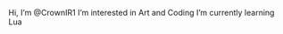 Hi, I’m @CrownIR1
I’m interested in Art and Coding
I’m currently learning Lua

<!---
CrownIR1/CrownIR1 is a ✨ special ✨ repository because its `README.md` (this file) appears on your GitHub profile.
You can click the Preview link to take a look at your changes.
--->
